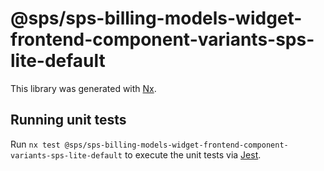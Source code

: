 # @sps/sps-billing-models-widget-frontend-component-variants-sps-lite-default

This library was generated with [Nx](https://nx.dev).

## Running unit tests

Run `nx test @sps/sps-billing-models-widget-frontend-component-variants-sps-lite-default` to execute the unit tests via [Jest](https://jestjs.io).

